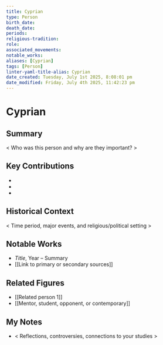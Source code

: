 ```yaml
---
title: Cyprian
type: Person
birth_date: 
death_date: 
periods: 
religious-tradition: 
role: 
associated_movements: 
notable_works: 
aliases: [Cyprian]
tags: [Person]
linter-yaml-title-alias: Cyprian
date_created: Tuesday, July 1st 2025, 8:08:01 pm
date_modified: Friday, July 4th 2025, 11:42:23 pm
---
```


# Cyprian

## Summary
< Who was this person and why are they important? >

## Key Contributions
- 
- 
- 

## Historical Context
< Time period, major events, and religious/political setting >

## Notable Works
- *Title*, Year – Summary
- [[Link to primary or secondary sources]]


## Related Figures
- [[Related person 1]]
- [[Mentor, student, opponent, or contemporary]]

## My Notes
- < Reflections, controversies, connections to your studies >
